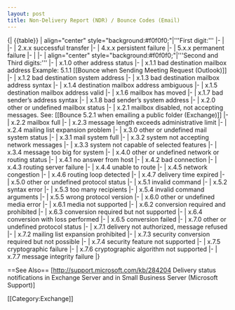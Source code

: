 ```yaml
---
layout: post 
title: Non-Delivery Report (NDR) / Bounce Codes (Email)
---
```


{| {{table}}
| align="center" style="background:#f0f0f0;"|'''First digit:'''
|-
| 
|-
| 2.x.x                              successful transfer 
|-
| 4.x.x                              persistent failure 
|-
| 5.x.x                              permanent failure
|-
| 
|-
| align="center" style="background:#f0f0f0;"|'''Second and Third digits:'''
|-
| x.1.0                              other address status
|-
| x.1.1                              bad destination mailbox address Example: 5.1.1 [[Bounce when Sending Meeting Request (Outlook)]]
|-
| x.1.2                              bad destination system address
|-
| x.1.3                              bad destination mailbox address syntax
|-
| x.1.4                              destination mailbox address ambiguous
|-
| x.1.5                              destination mailbox address valid
|-
| x.1.6                              mailbox has moved
|-
| x.1.7                              bad sender’s address syntax
|-
| x.1.8                              bad sender’s system address
|-
| x.2.0                              other or undefined mailbox status
|-
| x.2.1                              mailbox disabled, not accepting messages. See: [[Bounce 5.2.1 when emailing a public folder (Exchange)]]
|-
| x.2.2                              mailbox full
|-
| x.2.3                              message length exceeds administrative limit
|-
| x.2.4                              mailing list expansion problem
|-
| x.3.0                              other or undefined mail system status
|-
| x.3.1                              mail system full
|-
| x.3.2                              system not accepting network messages
|-
| x.3.3                              system not capable of selected features
|-
| x.3.4                              message too big for system
|-
| x.4.0                              other or undefined network or routing status
|-
| x.4.1                              no answer from host
|-
| x.4.2                              bad connection
|-
| x.4.3                              routing server failure
|-
| x.4.4                              unable to route
|-
| x.4.5                              network congestion
|-
| x.4.6                              routing loop detected
|-
| x.4.7                              delivery time expired
|-
| x.5.0                              other or undefined protocol status
|-
| x.5.1                              invalid command
|-
| x.5.2                              syntax error
|-
| x.5.3                              too many recipients
|-
| x.5.4                              invalid command arguments
|-
| x.5.5                              wrong protocol version
|-
| x.6.0                              other or undefined media error
|-
| x.6.1                              media not supported
|-
| x.6.2                              conversion required and prohibited
|-
| x.6.3                              conversion required but not supported
|-
| x.6.4                              conversion with loss performed
|-
| x.6.5                              conversion failed
|-
| x.7.0                              other or undefined protocol status
|-
| x.7.1                              delivery not authorized, message refused
|-
| x.7.2                              mailing list expansion prohibited
|-
| x.7.3                              security conversion required but not possible
|-
| x.7.4                              security feature not supported
|-
| x.7.5                              cryptographic failure
|-
| x.7.6                              cryptographic algorithm not supported
|-
| x.7.7                              message integrity failure
|}

==See Also==
[http://support.microsoft.com/kb/284204 Delivery status notifications in Exchange Server and in Small Business Server (Microsoft Support)]

[[Category:Exchange]]
